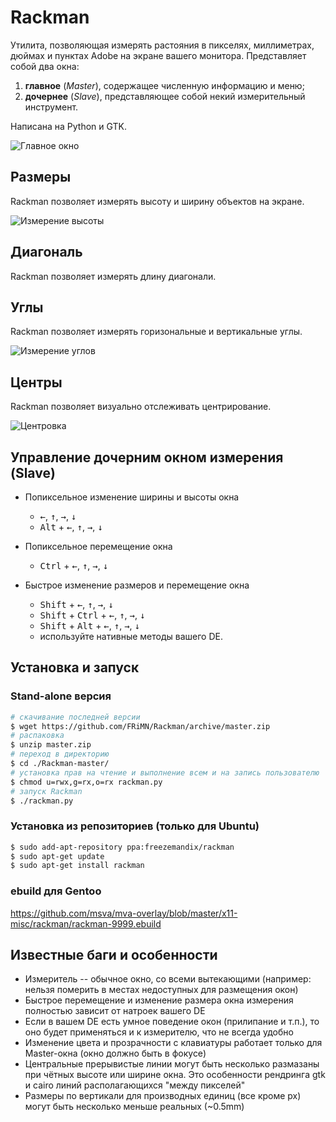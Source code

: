# Rackman
Утилита, позволяющая измерять растояния в пикселях, миллиметрах, дюймах и пунктах Adobe на экране вашего монитора. 
Представляет собой два окна:
  1. **главное** (*Master*), содержащее численную информацию и меню;
  2. **дочернее** (*Slave*), представляющее собой некий измерительный инструмент.

Написана на Python и GTK.

![Главное окно](https://leto13f.storage.yandex.net/rdisk/83da2574401a797cf1e9fc55a4f6b157efea66d656a67be37ff4bdd29933046f/inf/nCP3UpOegGpBSReEjv4i7VzLOqy08WIEkBBDGuVYljZk6YkOrnd-QXg3YkeK7wS23szsVPkUIpyKN_V2YqrWhA==?uid=84330535&filename=master_1.9.0.png&disposition=inline&hash=&limit=0&content_type=image%2Fpng&tknv=v2&rtoken=5ab844437887d2e4a2555aab636f2d71&force_default=yes&ycrid=na-12b166efaf52cf94cf0fc3e3c8d4d1e2-downloader10g)

## Размеры
Rackman позволяет измерять высоту и ширину объектов на экране.

![Измерение высоты](https://img-fotki.yandex.ru/get/4512/84330535.0/0_ac93c_9af2e4be_orig)

## Диагональ
Rackman позволяет измерять длину диагонали.

## Углы
Rackman позволяет измерять горизональные и вертикальные углы.

![Измерение углов](https://img-fotki.yandex.ru/get/6302/84330535.0/0_ac7db_66af0cdf_orig)

## Центры
Rackman позволяет визуально отслеживать центрирование.

![Центровка](https://img-fotki.yandex.ru/get/1/84330535.0/0_ac842_121e24fb_orig)

## Управление дочерним окном измерения (Slave)
* Попиксельное изменение ширины и высоты окна
  - <kbd>&#8592;</kbd>, <kbd>&#8593;</kbd>, <kbd>&#8594;</kbd>, <kbd>&#8595;</kbd>
  - <kbd>Alt</kbd> + <kbd>&#8592;</kbd>, <kbd>&#8593;</kbd>, <kbd>&#8594;</kbd>, <kbd>&#8595;</kbd>

* Попиксельное перемещение окна
  - <kbd>Ctrl</kbd> + <kbd>&#8592;</kbd>, <kbd>&#8593;</kbd>, <kbd>&#8594;</kbd>, <kbd>&#8595;</kbd>
  
* Быстрое изменение размеров и перемещение окна
  - <kbd>Shift</kbd> + <kbd>&#8592;</kbd>, <kbd>&#8593;</kbd>, <kbd>&#8594;</kbd>, <kbd>&#8595;</kbd>
  - <kbd>Shift</kbd> + <kbd>Ctrl</kbd> + <kbd>&#8592;</kbd>, <kbd>&#8593;</kbd>, <kbd>&#8594;</kbd>, <kbd>&#8595;</kbd>
  - <kbd>Shift</kbd> + <kbd>Alt</kbd> + <kbd>&#8592;</kbd>, <kbd>&#8593;</kbd>, <kbd>&#8594;</kbd>, <kbd>&#8595;</kbd>
  - используйте нативные методы вашего DE.

## Установка и запуск
### Stand-alone версия
``` bash
# скачивание последней версии
$ wget https://github.com/FRiMN/Rackman/archive/master.zip
# распаковка
$ unzip master.zip
# переход в директорию
$ cd ./Rackman-master/
# установка прав на чтение и выполнение всем и на запись пользователю
$ chmod u=rwx,g=rx,o=rx rackman.py
# запуск Rackman
$ ./rackman.py
```

### Установка из репозиториев (только для Ubuntu)
``` bash
$ sudo add-apt-repository ppa:freezemandix/rackman
$ sudo apt-get update
$ sudo apt-get install rackman
```

### ebuild для Gentoo
https://github.com/msva/mva-overlay/blob/master/x11-misc/rackman/rackman-9999.ebuild

## Известные баги и особенности
- Измеритель -- обычное окно, со всеми вытекающими (например: нельзя померить в местах недоступных для размещения окон)
- Быстрое перемещение и изменение размера окна измерения полностью зависит от натроек вашего DE
- Если в вашем DE есть умное поведение окон (прилипание и т.п.), то оно будет применяться и к измерителю, что не всегда удобно
- Изменение цвета и прозрачности с клавиатуры работает только для Master-окна (окно должно быть в фокусе)
- Центральные прерывистые линии могут быть несколько размазаны при чётных высоте или ширине окна. Это особенности рендринга gtk и cairo линий располагающихся "между пикселей"
- Размеры по вертикали для производных единиц (все кроме px) могут быть несколько меньше реальных (~0.5mm)
